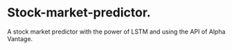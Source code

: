 # Stock-market-predictor.
A stock market predictor with the power of LSTM and using the API of Alpha Vantage.
